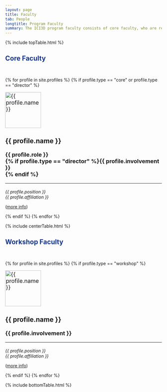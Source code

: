 ```yaml
---
layout: page
title: Faculty
tab: People
longtitle: Program Faculty
summary: The ICI3D program faculty consists of core faculty, who are regular instructors and are responsible for overall design and execution of the program, and workshop faculty, who serve as workshop instructors.
---
```


{% include topTable.html %}

<h2 style="color: #15378a">Core Faculty</h2>
<br>

{% for profile in site.profiles %}
  {% if profile.type == "core" or profile.type == "director" %}
  <div class="team-member media" style="font-size:18px">
    <img src="{{site.url}}/assets/img/{{profile.img}}" class="media-object img-circle pull-left" alt="{{ profile.name }}" height="115" />
    <div class="media-body">
      <h3 class="media-heading team-name">{{ profile.name }}</h3>
      <strong>{{ profile.role }} <br>{% if profile.type == "director" %}{{ profile.involvement }} <br>{% endif %}</strong>
      <hr class="pull-left">
      <div class="clearfix"></div>
      <p style="font-size:14px"> <em>{{ profile.position }}<br>{{ profile.affiliation }}</em></p>
      <p style="font-size:14px">(<a href="../{{ profile.title | downcase}}">more info</a>)</p>
  </div><!-- media-body -->
</div><!-- team-member media -->
  {% endif %}
{% endfor %}

{% include centerTable.html %}

<h2 style="color: #15378a">Workshop Faculty</h2>
<br>

{% for profile in site.profiles %}
{% if profile.type == "workshop" %}
  <div class="team-member media" style="font-size:18px">
    <img src="{{site.url}}/assets/img/{{profile.img}}" class="media-object img-circle pull-left" alt="{{ profile.name }}" height="115" />
    <div class="media-body">
      <h3 class="media-heading team-name">{{ profile.name }}</h3>
      <strong>{{ profile.involvement }}</strong>
      <hr class="pull-left">
      <div class="clearfix"></div>
      <p style="font-size:14px"> <em>{{ profile.position }}<br>{{ profile.affiliation }}</em></p>
      <p style="font-size:14px">(<a href="../{{ profile.title | downcase}}">more info</a>)</p>
  </div><!-- media-body -->
</div><!-- team-member media -->
  {% endif %}
{% endfor %}

{% include bottomTable.html %}
